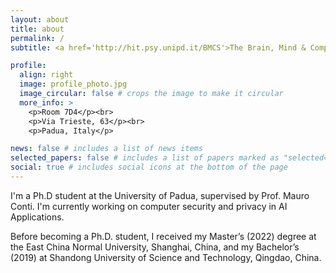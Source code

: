 ```yaml
---
layout: about
title: about
permalink: /
subtitle: <a href='http://hit.psy.unipd.it/BMCS'>The Brain, Mind & Computer Science</a>. Padua, Italy.

profile:
  align: right
  image: profile_photo.jpg
  image_circular: false # crops the image to make it circular
  more_info: >
    <p>Room 7D4</p><br>
    <p>Via Trieste, 63</p><br>
    <p>Padua, Italy</p>

news: false # includes a list of news items
selected_papers: false # includes a list of papers marked as "selected={true}"
social: true # includes social icons at the bottom of the page
---
```


I'm a Ph.D student at the University of Padua, supervised by Prof. Mauro Conti. I'm currently working on computer security and privacy in AI Applications.

Before becoming a Ph.D. student, I received my Master’s (2022) degree at the East China Normal University, Shanghai, China, and my Bachelor’s (2019) at Shandong University of Science and Technology, Qingdao, China.